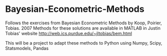 # Bayesian-Econometric-Methods
Follows the exercises from Bayesian Econometric Methods by Koop, Poirier, Tobias. 2007 
Methods for these solutions are available in MATLAB in Justin Tobias' website
http://web.ics.purdue.edu/~jltobias/bem.html

This will be a project to adapt these methods to Python using Numpy, Scipy, Statsmodels, Pandas
